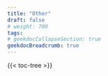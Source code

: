 ```yaml
---
title: "Other"
draft: false
# weight: 700
tags:
# geekdocCollapseSection: true
geekdocBreadcrumb: true
---
```


{{< toc-tree >}}

